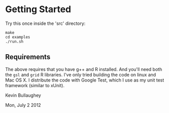 Getting Started
===============

Try this once inside the 'src' directory:

    make
    cd examples
    ./run.sh

Requirements
------------

The above requires that you have g++ and R installed. And you'll need both the `gsl` and `grid` R libraries. I've only tried building the code on linux and Mac OS X. I distribute the code with Google Test, which I use as my unit test framework (similar to xUnit). 

Kevin Bullaughey

Mon, July 2 2012

